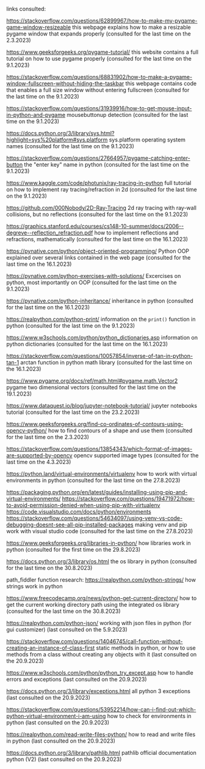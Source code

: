 links consulted:

   https://stackoverflow.com/questions/62899967/how-to-make-my-pygame-game-window-resizeable
   this webpage explains how to make a resizable pygame window that expands properly
   (consulted for the last time on the 2.3.2023)

   https://www.geeksforgeeks.org/pygame-tutorial/
   this website contains a full tutorial on how to use pygame properly
   (consulted for the last time on the 9.1.2023)

   https://stackoverflow.com/questions/68831902/how-to-make-a-pygame-window-fullscreen-without-hiding-the-taskbar
   this webpage contains code that enables a full size window without entering fullscreen
   (consulted for the last time on the 9.1.2023)

   https://stackoverflow.com/questions/31939916/how-to-get-mouse-input-in-python-and-pygame
   mousebuttonup detection
   (consulted for the last time on the 9.1.2023)

   https://docs.python.org/3/library/sys.html?highlight=sys%20platform#sys.platform
   sys.platform operating system names
   (consulted for the last time on the 9.1.2023)

   https://stackoverflow.com/questions/27664957/pygame-catching-enter-button
   the "enter key" name in python
   (consulted for the last time on the 9.1.2023)
   
   https://www.kaggle.com/code/photunix/ray-tracing-in-python
   full tutorial on how to implement ray tracing/refraction in 2d
   (consulted for the last time on the 9.1.2023)

   https://github.com/000Nobody/2D-Ray-Tracing
   2d ray tracing with ray-wall collisions, but no reflections
   (consulted for the last time on the 9.1.2023)


   https://graphics.stanford.edu/courses/cs148-10-summer/docs/2006--degreve--reflection_refraction.pdf
   how to implement reflections and refractions, mathematically
   (consulted for the last time on the 16.1.2023)

   https://pynative.com/python/object-oriented-programming/
   Python OOP explained over several links contained in the web page
   (consulted for the last time on the 16.1.2023)

   https://pynative.com/python-exercises-with-solutions/
   Excercises on python, most importantly on OOP
   (consulted for the last time on the 9.1.2023)

   https://pynative.com/python-inheritance/
   inheritance in python
   (consulted for the last time on the 16.1.2023)

   https://realpython.com/python-print/
   information on the `print()` function in python 
   (consulted for the last time on the 9.1.2023) 
   
   https://www.w3schools.com/python/python_dictionaries.asp
   information on python dictionaries
   (consulted for the last time on the 16.1.2023)

   https://stackoverflow.com/questions/10057854/inverse-of-tan-in-python-tan-1
   arctan function in python math library
   (consulted for the last time on the 16.1.2023)

   https://www.pygame.org/docs/ref/math.html#pygame.math.Vector2
   pygame two dimensional vectors
   (consulted for the last time on the 19.1.2023)

   https://www.dataquest.io/blog/jupyter-notebook-tutorial/
   jupyter notebooks tutorial
   (consulted for the last time on the 23.2.2023)

   https://www.geeksforgeeks.org/find-co-ordinates-of-contours-using-opencv-python/
   how to find contours of a shape and use them
   (consulted for the last time on the 2.3.2023)

   https://stackoverflow.com/questions/13854343/which-format-of-images-are-supported-by-opencv
   opencv supported image types
   (consulted for the last time on the 4.3.2023)
   
   https://python.land/virtual-environments/virtualenv
   how to work with virtual environments in python
   (consulted for the last time on the 27.8.2023)

   https://packaging.python.org/en/latest/guides/installing-using-pip-and-virtual-environments/
   https://stackoverflow.com/questions/19471972/how-to-avoid-permission-denied-when-using-pip-with-virtualenv
   https://code.visualstudio.com/docs/python/environments
   https://stackoverflow.com/questions/54634097/using-venv-vs-code-debugging-doesnt-see-all-pip-installed-packages
   making venv and pip work with visual studio code
   (consulted for the last time on the 27.8.2023)

   https://www.geeksforgeeks.org/libraries-in-python/
   how libraries work in python
   (consulted for the first time on the 29.8.2023)

   https://docs.python.org/3/library/os.html
   the os library in python
   (consulted for the last time on the 30.8.2023)

   path_fiddler function research:
   https://realpython.com/python-strings/ 
   how strings work in python

   https://www.freecodecamp.org/news/python-get-current-directory/
   how to get the current working directory path using the integrated os library
   (consulted for the last time on the 30.8.2023)

   https://realpython.com/python-json/
   working with json files in python (for gui customizer) (last consulted on the 5.9.2023)

   https://stackoverflow.com/questions/14046745/call-function-without-creating-an-instance-of-class-first
   static methods in python, or how to use methods from a class without creating any objects with it (last consulted on the 20.9.2023)

   https://www.w3schools.com/python/python_try_except.asp
   how to handle errors and exceptions (last consulted on the 20.9.2023)

   https://docs.python.org/3/library/exceptions.html
   all python 3 exceptions (last consulted on the 20.9.2023)

   https://stackoverflow.com/questions/53952214/how-can-i-find-out-which-python-virtual-environment-i-am-using
   how to check for environments in python (last consulted on the 20.9.2023)

   https://realpython.com/read-write-files-python/
   how to read and write files in python (last consulted on the 20.9.2023)

   https://docs.python.org/3/library/pathlib.html
   pathlib official documentation python (V2) (last consulted on the 20.9.2023)